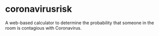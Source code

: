 # coronavirusrisk
A web-based calculator to determine the probability that someone in the room is contagious with Coronavirus.
